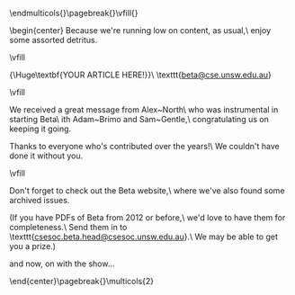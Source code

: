 \endmulticols{}\pagebreak{}\vfill{}

\begin{center}
Because we're running low on content, as usual,\\
enjoy some assorted detritus.

\vfill

{\Huge\textbf{YOUR ARTICLE HERE!}}\\
\texttt{beta@cse.unsw.edu.au}

\vfill

We received a great message from Alex~North\\
who was instrumental in starting Beta\\
ith Adam~Brimo and Sam~Gentle,\\
congratulating us on keeping it going.

Thanks to everyone who's contributed over the years!\\
We couldn't have done it without you.

\vfill

Don't forget to check out the Beta website,\\
where we've also found some archived issues.

(If you have PDFs of Beta from 2012 or before,\\
we'd love to have them for completeness.\\
Send them in to \texttt{csesoc.beta.head@csesoc.unsw.edu.au}.\\
We may be able to get you a prize.)

and now, on with the show...

\end{center}\pagebreak{}\multicols{2}
